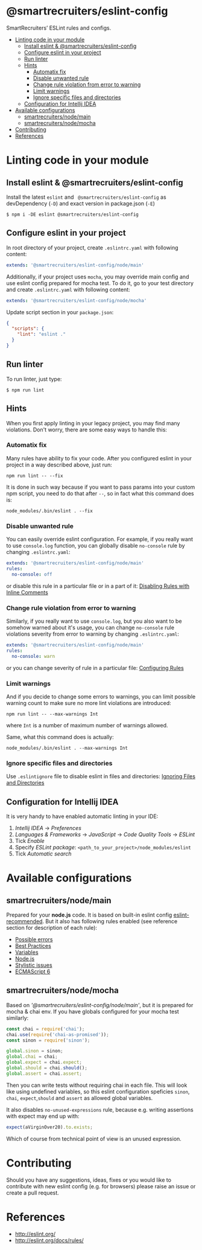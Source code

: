 # @smartrecruiters/eslint-config

SmartRecruiters’ ESLint rules and configs.

- [Linting code in your module](#linting-code-in-your-module)
  * [Install eslint & @smartrecruiters/eslint-config](#install-eslint----smartrecruiters-eslint-config)
  * [Configure eslint in your project](#configure-eslint-in-your-project)
  * [Run linter](#run-linter)
  * [Hints](#hints)
    + [Automatix fix](#automatix-fix)
    + [Disable unwanted rule](#disable-unwanted-rule)
    + [Change rule violation from error to warning](#change-rule-violation-from-error-to-warning)
    + [Limit warnings](#limit-warnings)
    + [Ignore specific files and directories](#ignore-specific-files-and-directories)
  * [Configuration for Intellij IDEA](#configuration-for-intellij-idea)
- [Available configurations](#available-configurations)
  * [smartrecruiters/node/main](#smartrecruiters-node-main)
  * [smartrecruiters/node/mocha](#smartrecruiters-node-mocha)
- [Contributing](#contributing)
- [References](#references)

# Linting code in your module

## Install eslint & @smartrecruiters/eslint-config

Install the latest `eslint` and ` @smartrecruiters/eslint-config` as devDependency (`-D`) and exact version in package.json (`-E`)
```
$ npm i -DE eslint @smartrecruiters/eslint-config
```

## Configure eslint in your project

In root directory of your project, create `.eslintrc.yaml` with following content:

```yaml
extends: '@smartrecruiters/eslint-config/node/main'
```

Additionally, if your project uses `mocha`, you may override main config and use eslint config prepared for mocha test.
To do it, go to your test directory and create `.eslintrc.yaml` with following content:
```yaml
extends: '@smartrecruiters/eslint-config/node/mocha'
```

Update script section in your `package.json`:
```json
{
  "scripts": {
    "lint": "eslint ."
  }
}
```

## Run linter

To run linter, just type:
```
$ npm run lint
```

## Hints

When you first apply linting in your legacy project, you may find many violations. Don't worry, there are some easy ways
to handle this:

### Automatix fix

Many rules have ability to fix your code. After you configured eslint in your project in a way described above, just run:
```
npm run lint -- --fix
```

It is done in such way because if you want to pass params into your custom npm script, you need to do that after `--`,
so in fact what this command does is:
```
node_modules/.bin/eslint . --fix
```

### Disable unwanted rule

You can easily override eslint configuration. For example, if you really want to use `console.log` function, you can 
globally disable `no-console` rule by changing `.eslintrc.yaml`:

```yaml
extends: '@smartrecruiters/eslint-config/node/main'
rules:
  no-console: off
```

or disable this rule in a particular file or in a part of it: 
[Disabling Rules with Inline Comments](http://eslint.org/docs/user-guide/configuring#disabling-rules-with-inline-comments)

### Change rule violation from error to warning

Similarly, if you really want to use `console.log`, but you also want to be somehow warned about it's usage, you can 
change `no-console` rule violations severity from error to warning by changing `.eslintrc.yaml`:

```yaml
extends: '@smartrecruiters/eslint-config/node/main'
rules:
  no-console: warn
```

or you can change severity of rule in a particular file: 
[Configuring Rules](http://eslint.org/docs/user-guide/configuring#configuring-rules)

### Limit warnings

And if you decide to change some errors to warnings, you can limit possible warning count to make sure no more lint
violations are introduced:
```
npm run lint -- --max-warnings Int
```

where `Int` is a number of maximum number of warnings allowed.

Same, what this command does is actually:
```
node_modules/.bin/eslint . --max-warnings Int
```

### Ignore specific files and directories
Use `.eslintignore` file to disable eslint in files and directories: 
[Ignoring Files and Directories](http://eslint.org/docs/user-guide/configuring#ignoring-files-and-directories)

## Configuration for Intellij IDEA

It is very handy to have enabled automatic linting in your IDE:

1. _Intellij IDEA_ -> _Preferences_
2. _Languages & Frameworks_ -> _JavaScript_ -> _Code Quality Tools_ -> _ESLint_
3. Tick _Enable_
4. Specify _ESLint package_: `<path_to_your_project>/node_modules/eslint`
5. Tick _Automatic search_

# Available configurations

## smartrecruiters/node/main

Prepared for your **node.js** code. It is based on built-in eslint config 
[eslint-recommended](http://eslint.org/docs/user-guide/configuring#using-eslintrecommended). 
But it also has following rules enabled (see reference section for description of each rule):

* [Possible errors](lib/rules/possible-errors.json)
* [Best Practices](lib/rules/best-practices.json)
* [Variables](lib/rules/variables.json)
* [Node.js](lib/rules/node.json)
* [Stylistic issues](lib/rules/stylistic-issues.json)
* [ECMAScript 6](lib/rules/es6.json)

## smartrecruiters/node/mocha

Based on *'@smartrecruiters/eslint-config/node/main'*, but it is prepared for mocha & chai env. If you have globals configured for your
mocha test similarly:

```javascript
const chai = require('chai');
chai.use(require('chai-as-promised'));
const sinon = require('sinon');

global.sinon = sinon;
global.chai = chai;
global.expect = chai.expect;
global.should = chai.should();
global.assert = chai.assert;

```

Then you can write tests without requiring chai in each file. This will look like using undefined variables, so this
eslint configuration speficies `sinon`, `chai`, `expect`,`should` and `assert` as allowed global variables.

It also disables `no-unused-expressions` rule, because e.g. writing assertions with expect may end up with:
```javascript
expect(aVirginOver20).to.exists;

```

Which of course from technical point of view is an unused expression.

# Contributing

Should you have any suggestions, ideas, fixes or you would like to contribute with new eslint config (e.g. for browsers) please
raise an issue or create a pull request.

# References

 - http://eslint.org/
 - http://eslint.org/docs/rules/
